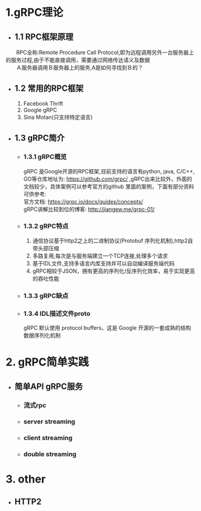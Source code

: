 # 1.gRPC理论
  - ## 1.1 RPC框架原理
  　　RPC全称:Remote Procedure Call Protocol,即为远程调用另外一台服务器上的服务过程,由于不能直接调用，需要通过网络传达语义及数据   
  　　Ａ服务器调用Ｂ服务器上的服务,A是如何寻找到Ｂ的？
  - ## 1.2 常用的RPC框架
       1. Facebook Thrift
       2. Google gRPC
       3. Sina   Motan(只支持特定语言)
  - ## 1.3 gRPC简介
    - ### 1.3.1 gRPC概览
      gRPC 是Google开源的RPC框架,目前支持的语言有python, java, C/C++, GO等仓库地址为:
      https://github.com/grpc/ ,gRPC出来比较外，外面的文档较少，具体案例可以参考官方的github
      里面的案例，下面有部分资料可供参考:    
      官方文档: https://grpc.io/docs/guides/concepts/   
      gRPC讲解比较到位的博客: http://jiangew.me/grpc-01/   

    - ### 1.3.2 gRPC特点
       1. 通信协议基于http2之上的二进制协议(Protobuf 序列化机制),http2自带头部压缩
       2. 多路复用,每次是与服务端建立一个TCP连接,处理多个请求
       3. 基于IDL文件,支持多语言内库支持并可以自动编译服务端代码
       4. gRPC相较于JSON，拥有更高的序列化/反序列化效率，易于实现更高的吞吐性能
    - ### 1.3.3 gRPC缺点

    - ### 1.3.4 IDL描述文件proto
       gRPC 默认使用 protocol buffers，这是 Google 开源的一套成熟的结构数据序列化机制

# 2. gRPC简单实践
  - ## 简单API gRPC服务
    - ### 流式rpc
    - ### server streaming
    - ### client streaming
    - ### double streaming




# 3. other
- ## HTTP2  
